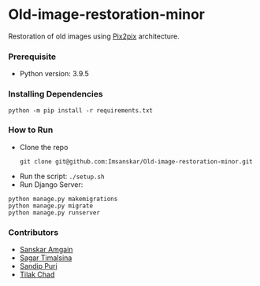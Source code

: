 # Old-image-restoration-minor
Restoration of old images using [Pix2pix](https://arxiv.org/pdf/1611.07004.pdf) architecture. 

### Prerequisite
* Python version: 3.9.5

### Installing Dependencies
```
python -m pip install -r requirements.txt
```

### How to Run
* Clone the repo
  ```
  git clone git@github.com:Imsanskar/Old-image-restoration-minor.git
  ```
* Run the script: `./setup.sh`
* Run Django Server: 
 ```
 python manage.py makemigrations
 python manage.py migrate
 python manage.py runserver
 ```

### Contributors
* [Sanskar Amgain](https://github.com/Imsanskar/)
* [Sagar Timalsina](https://github.com/Sgr45/)
* [Sandip Puri](https://github.com/Sandippuri/) 
* [Tilak Chad](https://github.com/TilakChad/)